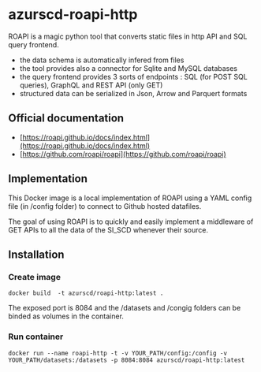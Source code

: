 # azurscd-roapi-http

ROAPI is a magic python tool that converts static files in http API and SQL query frontend.

- the data schema is automatically infered from files
- the tool provides also a connector for Sqlite and MySQL databases
- the query frontend provides 3 sorts of endpoints : SQL (for POST SQL queries), GraphQL and REST API (only GET)
- structured data can be serialized in Json, Arrow and Parquert formats

## Official documentation

- [https://roapi.github.io/docs/index.html](https://roapi.github.io/docs/index.html)
- [https://github.com/roapi/roapi](https://github.com/roapi/roapi)

## Implementation

This Docker image is a local implementation of ROAPI using a YAML config file (in /config folder) to connect to Github hosted datafiles.

The goal of using ROAPI is to quickly and easily implement a middleware of GET APIs to all the data of the SI_SCD whenever their source.

## Installation

### Create image

```
docker build  -t azurscd/roapi-http:latest .
```

The exposed port is 8084 and the /datasets and /congig folders can be binded as volumes in the container.


### Run container

```
docker run --name roapi-http -t -v YOUR_PATH/config:/config -v YOUR_PATH/datasets:/datasets -p 8084:8084 azurscd/roapi-http:latest
```